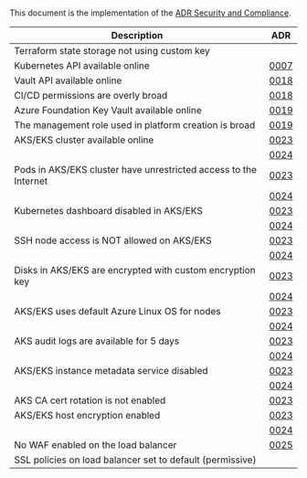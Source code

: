 #

This document is the implementation of the [ADR Security and Compliance](../adr/0015-security-and-compliance.md).

| Description                                                      | ADR                                                 |
| -----------------------------------------------------------------| ----------------------------------------------------|
| Terraform state storage not using custom key                     |                                                     |
| Kubernetes API available online                                  | [0007](../adr/0007-management-connectivity.md)      |
| Vault API available online                                       | [0018](../adr/0018-vault-setup.md)                  |
| CI/CD permissions are overly broad                               | [0018](../adr/0018-vault-setup.md)                  |
| Azure Foundation Key Vault available online                      | [0019](../adr/0019-foundation-azure.md)             |
| The management role used in platform creation is broad           | [0019](../adr/0019-foundation-azure.md)             |
| AKS/EKS cluster available online                                 | [0023](../adr/0023-kubernetes-azure.md)             |
|                                                                  | [0024](../adr/0024-kubernetes-aws.md)               |
| Pods in AKS/EKS cluster have unrestricted access to the Internet | [0023](../adr/0023-kubernetes-azure.md)             |
|                                                                  | [0024](../adr/0024-kubernetes-aws.md)               |
| Kubernetes dashboard disabled in AKS/EKS                         | [0023](../adr/0023-kubernetes-azure.md)             |
|                                                                  | [0024](../adr/0024-kubernetes-aws.md)               |
| SSH node access is NOT allowed on AKS/EKS                        | [0023](../adr/0023-kubernetes-azure.md)             |
|                                                                  | [0024](../adr/0024-kubernetes-aws.md)               |
| Disks in AKS/EKS are encrypted with custom encryption key        | [0023](../adr/0023-kubernetes-azure.md)             |
|                                                                  | [0024](../adr/0024-kubernetes-aws.md)               |
| AKS/EKS uses default Azure Linux OS for nodes                    | [0023](../adr/0023-kubernetes-azure.md)             |
|                                                                  | [0024](../adr/0024-kubernetes-aws.md)               |
| AKS audit logs are available for 5 days                          | [0023](../adr/0023-kubernetes-azure.md)             |
|                                                                  | [0024](../adr/0024-kubernetes-aws.md)               |
| AKS/EKS instance metadata service disabled                       | [0023](../adr/0023-kubernetes-azure.md)             |
|                                                                  | [0024](../adr/0024-kubernetes-aws.md)               |
| AKS CA cert rotation is not enabled                              | [0023](../adr/0023-kubernetes-azure.md)             |
| AKS/EKS host encryption enabled                                  | [0023](../adr/0023-kubernetes-azure.md)             |
|                                                                  | [0024](../adr/0024-kubernetes-aws.md)               |
| No WAF enabled on the load balancer                              | [0025](../adr/0026-kubernetes-aws-loadbalancing.md) |
| SSL policies on load balancer set to default (permissive)        |                                                     |
